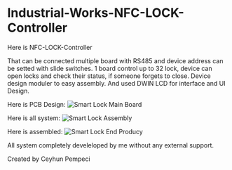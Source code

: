 # Industrial-Works-NFC-LOCK-Controller

Here is NFC-LOCK-Controller

That can be connected multiple board with RS485 and device address can be setted with slide switches.
1 board control up to 32 lock, device can open locks and check their status, if someone forgets to close.
Device design moduler to easy assembly. And used DWIN LCD for interface and UI Design.

Here is PCB Design:
![Smart Lock Main Board](https://github.com/user-attachments/assets/3c83af95-8ccd-4900-887c-32456c3ee3a5)

Here is all system:
![Smart Lock Assembly](https://github.com/user-attachments/assets/4cae3e22-f362-4ec3-a292-4d72857d735b)

Here is assembled:
![Smart Lock End Producy](https://github.com/user-attachments/assets/49c27cc1-08e8-4072-9544-e9482e271d76)

All system completely develeloped by me without any external support.

Created by Ceyhun Pempeci
